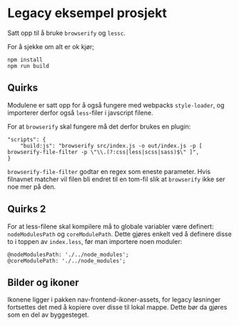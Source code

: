 # Legacy eksempel prosjekt

Satt opp til å bruke `browserify` og `lessc`.

For å sjekke om alt er ok kjør; 
```
npm install
npm run build
```

## Quirks
Modulene er satt opp for å også fungere med webpacks `style-loader`, og importerer derfor også `less`-filer i javscript filene.

For at `browserify` skal fungere må det derfor brukes en plugin:
```
"scripts": {
    "build:js": "browserify src/index.js -o out/index.js -p [ browserify-file-filter -p \"\\.(?:css|less|scss|sass)$\" ]",
}
```

`browserify-file-filter` godtar en regex som eneste parameter. Hvis filnavnet matcher vil filen bli endret til en tom-fil slik at `browserify` ikke ser noe mer på den.
 
 ## Quirks 2
 For at less-filene skal kompilere må to globale variabler være definert: `nodeModulesPath` og `coreModulePath`.
 Dette gjøres enkelt ved å definere disse to i toppen av `index.less`, før man importere noen moduler: 
 
```
@nodeModulesPath: './../node_modules';
@coreModulePath: './../node_modules';
```

## Bilder og ikoner
Ikonene ligger i pakken nav-frontend-ikoner-assets, for legacy løsninger fortsettes det med å kopiere over disse til lokal mappe. Dette bør da gjøres som en del av byggesteget.